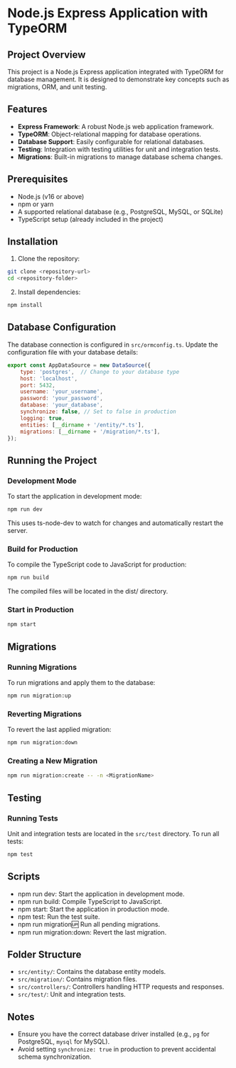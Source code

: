 # Node.js Express Application with TypeORM

## Project Overview
This project is a Node.js Express application integrated with TypeORM for database management. It is designed to demonstrate key concepts such as migrations, ORM, and unit testing.

## Features
- **Express Framework**: A robust Node.js web application framework.
- **TypeORM**: Object-relational mapping for database operations.
- **Database Support**: Easily configurable for relational databases.
- **Testing**: Integration with testing utilities for unit and integration tests.
- **Migrations**: Built-in migrations to manage database schema changes.

## Prerequisites
- Node.js (v16 or above)
- npm or yarn
- A supported relational database (e.g., PostgreSQL, MySQL, or SQLite)
- TypeScript setup (already included in the project)

## Installation
1. Clone the repository:
```bash
git clone <repository-url>
cd <repository-folder>
```
2. Install dependencies:
```bash
npm install
```

## Database Configuration
The database connection is configured in `src/ormconfig.ts`. Update the configuration file with your database details:

```javascript
export const AppDataSource = new DataSource({
    type: 'postgres',  // Change to your database type
    host: 'localhost',
    port: 5432,
    username: 'your_username',
    password: 'your_password',
    database: 'your_database',
    synchronize: false, // Set to false in production
    logging: true,
    entities: [__dirname + '/entity/*.ts'],
    migrations: [__dirname + '/migration/*.ts'],
});
```

## Running the Project
### Development Mode
To start the application in development mode:

```bash
npm run dev
```
This uses ts-node-dev to watch for changes and automatically restart the server.

### Build for Production
To compile the TypeScript code to JavaScript for production:

```bash
npm run build
```
The compiled files will be located in the dist/ directory.

### Start in Production
```bash
npm start
```

## Migrations
### Running Migrations
To run migrations and apply them to the database:

```bash
npm run migration:up
```

### Reverting Migrations
To revert the last applied migration:
```bash
npm run migration:down
```

### Creating a New Migration

```bash
npm run migration:create -- -n <MigrationName>
```

## Testing
### Running Tests
Unit and integration tests are located in the `src/test` directory. To run all tests:

```bash
npm test
```
## Scripts
- npm run dev: Start the application in development mode.
- npm run build: Compile TypeScript to JavaScript.
- npm start: Start the application in production mode.
- npm test: Run the test suite.
- npm run migration:up: Run all pending migrations.
- npm run migration:down: Revert the last migration.

## Folder Structure
- `src/entity/`: Contains the database entity models.
- `src/migration/`: Contains migration files.
- `src/controllers/`: Controllers handling HTTP requests and responses.
- `src/test/`: Unit and integration tests.

## Notes
- Ensure you have the correct database driver installed (e.g., `pg` for PostgreSQL, `mysql` for MySQL).
- Avoid setting `synchronize: true` in production to prevent accidental schema synchronization.